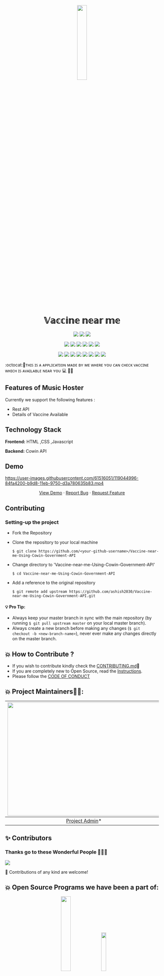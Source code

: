<br/>
<p align="center">
    <a href="https://iread.ga">
        <img src="https://user-images.githubusercontent.com/61516051/125590790-34d29687-89e4-429f-a661-38c4261f5382.png" width="25%">
    </a>
</p>
<h1 align="center"> 
   𝕍𝕒𝕔𝕔𝕚𝕟𝕖 𝕟𝕖𝕒𝕣 𝕞𝕖
</h1>

<div align="center">
<a href="https://github.com/ashish2030/Vaccine-near-me-Using-Cowin-Government-API"><img src="https://badges.frapsoft.com/os/v1/open-source.svg?v=103"></a>
<a href="https://github.com/ashish2030/Vaccine-near-me-Using-Cowin-Government-API"><img src="https://img.shields.io/badge/Built%20by-developers%20%3C%2F%3E-0059b3"></a>
<a href="https://reactjs.org/docs/"><img src="https://img.shields.io/badge/Made%20with-Javascript-brightgreen.svg"></a><br>
    
<a href="https://github.com/ashish2030/Vaccine-near-me-Using-Cowin-Government-API"><img src="https://img.shields.io/static/v1.svg?label=Contributions&message=Welcome&color=yellow"></a>
<a href="https://github.com/vigneshshettyin/"><img src="https://img.shields.io/badge/Maintained%3F-yes-brightgreen.svg?v=103"></a>
<a href="https://github.com/ashish2030/Vaccine-near-me-Using-Cowin-Government-API"><img src="https://img.shields.io/github/repo-size/ashish2030/Vaccine-near-me-Using-Cowin-Government-API.svg?label=Repo%20size&style=flat"></a>
<a href="https://github.com/ashish2030/Vaccine-near-me-Using-Cowin-Government-API"><img src="https://img.shields.io/tokei/lines/github/ashish2030/Vaccine-near-me-Using-Cowin-Government-API?color=yellow&label=Lines%20of%20Code"></a>
<a href="https://github.com/ashish2030/Vaccine-near-me-Using-Cowin-Government-API/blob/main/LICENSE"><img src="https://img.shields.io/badge/license-MPL_2.0-brightgreen.svg?v=103"></a>
<a href="https://github.com/ashish2030/Vaccine-near-me-Using-Cowin-Government-API/watchers"><img src="https://img.shields.io/github/watchers/ashish2030/Vaccine-near-me-Using-Cowin-Government-API"></a>
  
<a href="https://github.com/ashish2030/Vaccine-near-me-Using-Cowin-Government-API/graphs/contributors"><img src="https://img.shields.io/github/contributors/ashish2030/Vaccine-near-me-Using-Cowin-Government-API?color=brightgreen"></a>
<a href="https://github.com/ashish2030/Vaccine-near-me-Using-Cowin-Government-API/stargazers"><img src="https://img.shields.io/github/stars/ashish2030/Vaccine-near-me-Using-Cowin-Government-API?color=0059b3"></a>
<a href="https://github.com/ashish2030/Vaccine-near-me-Using-Cowin-Government-API/network/members"><img src="https://img.shields.io/github/forks/ashish2030/Vaccine-near-me-Using-Cowin-Government-API?color=yellow"></a>
<a href="https://github.com/ashish2030/Vaccine-near-me-Using-Cowin-Government-API/issues"><img src="https://img.shields.io/github/issues/ashish2030/Vaccine-near-me-Using-Cowin-Government-API?color=brightgreen"></a>
<a href="https://github.com/ashish2030/Vaccine-near-me-Using-Cowin-Government-API/issues?q=is%3Aissue+is%3Aclosed"><img src="https://img.shields.io/github/issues-closed-raw/ashish2030/Vaccine-near-me-Using-Cowin-Government-API?color=0059b3"></a>
<a href="https://github.com/ashish2030/Vaccine-near-me-Using-Cowin-Government-API/pulls"><img src="https://img.shields.io/github/issues-pr/ashish2030/Vaccine-near-me-Using-Cowin-Government-API?color=yellow"></a>
	<a href="https://github.com/ashish2030/Vaccine-near-me-Using-Cowin-Government-API/commits/master"><img src="https://img.shields.io/github/last-commit/ashish2030/Vaccine-near-me-Using-Cowin-Government-API"></a> 
<a href="https://github.com/ashish2030/Vaccine-near-me-Using-Cowin-Government-API/pulls?q=is%3Apr+is%3Aclosed"><img src="https://img.shields.io/github/issues-pr-closed-raw/ashish2030/Vaccine-near-me-Using-Cowin-Government-API?color=brightgreen"></a> 
</div>
:octocat:🌟ᴛʜɪꜱ ɪꜱ ᴀ ᴀᴘᴘʟɪᴄᴀᴛɪᴏɴ ᴍᴀᴅᴇ ʙʏ ᴍᴇ ᴡʜᴇʀᴇ ʏᴏᴜ ᴄᴀɴ ᴄʜᴇᴄᴋ ᴠᴀᴄᴄɪɴᴇ ᴡʜɪᴄʜ ɪꜱ ᴀᴠᴀɪʟᴀʙʟᴇ ɴᴇᴀʀ ʏᴏᴜ 💻 🎯🚀 


## Features of Music Hoster 
 Currently we support the following features :
* Rest API
* Details of Vaccine Available

## Technology Stack

**Frontend:** HTML ,CSS ,Javascript

**Backend:** Cowin API





## Demo

https://user-images.githubusercontent.com/61516051/119044996-84fa4200-b9d8-11eb-9750-d3a780635b83.mp4

<p align="center">
    <a href="https://image-hoster-ashish.herokuapp.com/" target="blank">View Demo</a>
    ·
    <a href="https://github.com/ashish2030/Vaccine-near-me-Using-Cowin-Government-API/issues/new/choose">Report Bug</a>
    ·
    <a href="https://github.com/ashish2030/Vaccine-near-me-Using-Cowin-Government-API/issues/new/choose">Request Feature</a>
</p>



## Contributing

### Setting-up the project

  * Fork the Repository
  * Clone the repository to your local machine
   
    `$ git clone https://github.com/<your-github-username>/Vaccine-near-me-Using-Cowin-Government-API`
  * Change directory to 'Vaccine-near-me-Using-Cowin-Government-API'
  
    `$ cd Vaccine-near-me-Using-Cowin-Government-API`
  * Add a reference to the original repository
    
    `$ git remote add upstream https://github.com/ashish2030/Vaccine-near-me-Using-Cowin-Government-API.git`

  
#### 💡️ **Pro Tip:** 
  * Always keep your master branch in sync with the main repository (by running `$ git pull upstream master` on your local master branch). 
  * Always create a new branch before making any changes (`$ git checkout -b <new-branch-name>`), never ever make any changes directly on the master branch.

 


## 💥 How to Contribute ?
- If you wish to contribute kindly check the [CONTRIBUTING.md](https://github.com/ashish2030/Vaccine-near-me-Using-Cowin-Government-API/blob/master/CONTRIBUTING.md)🤝
- If you are completely new to Open Source, read the [Instructions](https://github.com/ashish2030/Vaccine-near-me-Using-Cowin-Government-API/blob/master/INSTRUCTIONS.md).
- Please follow the [CODE OF CONDUCT](https://github.com/ashish2030/Vaccine-near-me-Using-Cowin-Government-API/blob/master/CODE_Of_CONDUCT.md)

## 💥 Project Maintainers👨🏫:

| <img src = "https://github.com/Ashish2030/E-Commerce-Website-Using-NodeJS/blob/master/public/css/Assets/a.jpg" width = 500 height = 370> | <img src = "https://user-images.githubusercontent.com/61516051/125223627-b6f99780-e2e9-11eb-85e5-f6be4794e268.png" width = 500 height = 370> 
| :------------------------------------------------------------------------------------------: | :------------------------------------------------------------------------------------------: 
|                    [Project Admin](https://github.com/Ashish2030)\*                   |     [Mentor](https://github.com/MukulKolpe)\*     |


## ✨ Contributors
### Thanks go to these Wonderful People 👨🏻‍💻
<a href="https://github.com/ashish2030/Vaccine-near-me-Using-Cowin-Government-API/graphs/contributors">
  <img src="https://contrib.rocks/image?repo=ashish2030/Vaccine-near-me-Using-Cowin-Government-API" />
</a>

🚀 Contributions of any kind are welcome!



</a>

## 💥 Open Source Programs we have been a part of:
<p align="center">
<a href="https://letsgrowmore.in/soc/"><img src="https://github.com/Ashish2030/E-Commerce-Website-Using-NodeJS/blob/master/public/css/Assets/lgmsoc.png" width="25%"></a>&nbsp;&nbsp;&nbsp;
<a href="https://letsgrowmore.in/soc/"><img src="https://github.com/Ashish2030/E-Commerce-Website-Using-NodeJS/blob/master/public/css/Assets/output-onlinepngtools.png" width="18%"></a>
	
</p>
